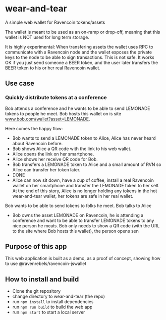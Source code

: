 # wear-and-tear
A simple web wallet for Ravencoin tokens/assets

The wallet is meant to be used as an on-ramp or drop-off, meaning that this wallet is NOT used for long term storage.

It is highly experimental: When transfering assets the wallet uses RPC to communicate with a Ravencoin node and the wallet exposes the private keys to the node to be able to sign transactions. This is not safe.
It works OK if you just send someone a BEER token, and the user later transfers the BEER token to his or her real Ravencoin wallet.

## Use case

### Quickly distribute tokens at a conference
Bob attends a conference and he wants to be able to send LEMONADE tokens to people he meet.
Bob hosts this wallet on is site www.bob.com/wallet?asset=LEMONADE.

Here comes the happy flow: 
* Bob wants to send a LEMONADE token to Alice, Alice has never heard about Ravencoin before.
* Bob shows Alice a QR code with the link to his web wallet.
* Alice opens the link on her smartphone.
* Alice shows her receive QR code for Bob.
* Bob transfers a LEMONADE token to Alice and a small amount of RVN so Alice can transfer her token later.
* DONE
* Alice can now sit down, have a cup of coffee, install a real Ravencoin wallet on her smartphone and transfer the LEMONADE token to her self.
At the end of this story, Alice is no longer holding any tokens in the hot wear-and-tear wallet, her tokens are safe in her real wallet.


Bob wants to be able to send tokens to folks he meet.
Bob talks to Alice
- Bob owns the asset LEMONADE on Ravencoin, he is attending a conference and want to be able to transfer LEMONADE tokens to any nice person he meats.
Bob only needs to show a QR code (with the URL to the site where Bob hosts this wallet), the person opens sen


## Purpose of this app
This web application is built as a demo, as a proof of concept, showing how to use 
@ravenrebels/ravencoin-jswallet


## How to install and build
- Clone the git repository
- change directory to wear-and-tear (the repo)
- run `npm install` to install dependencies
- run `npm run build` to build the web app
- run `npm start` to start a local server
